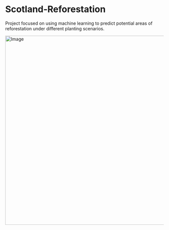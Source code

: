 # Scotland-Reforestation
Project focused on using machine learning to predict potential areas of reforestation under different planting scenarios.

<img src="https://github.com/user-attachments/assets/4d98412e-ec52-4ca3-9f32-39e1c10b2097" alt="Image" width="600">
